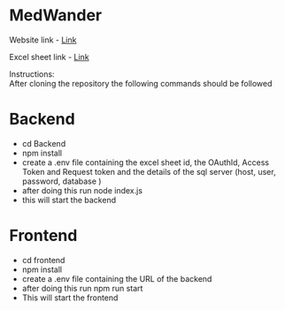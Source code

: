 # MedWander
Website link - [Link](https://medwanderkrish.netlify.app/)  

Excel sheet link - [Link](https://docs.google.com/spreadsheets/d/1ZuEYgF67Uc_ylBfWKrSKrUlVMWgNxY7ofDR96fbXvxw/edit?usp=sharing)

Instructions:   
After cloning the repository the following commands should be followed  
# Backend  
- cd Backend
- npm install
- create a .env file containing the excel sheet id, the OAuthId, Access Token and Request token and the details of the sql server (host, user, password, database )
- after doing this run node index.js
- this will start the backend

# Frontend
- cd frontend
- npm install
- create a .env file containing the URL of the backend
- after doing this run npm run start
- This will start the frontend
